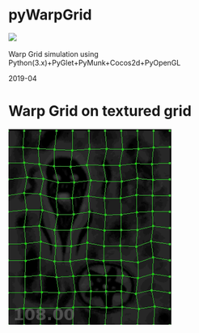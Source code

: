 # pyWarpGrid
<img src="http://cdn.onlinewebfonts.com/svg/img_448883.png" height="128">

Warp Grid simulation using Python(3.x)+PyGlet+PyMunk+Cocos2d+PyOpenGL

2019-04
# Warp Grid on textured grid
![](datas/2019-04_WarpGrid.gif)
